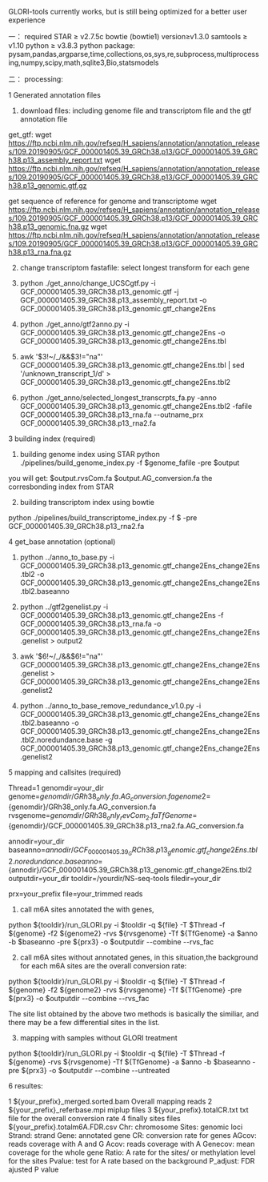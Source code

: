 GLORI-tools currently works, but is still being optimized for a better user experience

一： required
STAR ≥ v2.7.5c
bowtie (bowtie1) version≥v1.3.0
samtools ≥ v1.10
python ≥ v3.8.3
python package: 
pysam,pandas,argparse,time,collections,os,sys,re,subprocess,multiprocessing,numpy,scipy,math,sqlite3,Bio,statsmodels


二： processing:

1 Generated annotation files 

1) download files: including genome file and transcriptom file and the gtf annotation file

get_gtf:
wget https://ftp.ncbi.nlm.nih.gov/refseq/H_sapiens/annotation/annotation_releases/109.20190905/GCF_000001405.39_GRCh38.p13/GCF_000001405.39_GRCh38.p13_assembly_report.txt
wget https://ftp.ncbi.nlm.nih.gov/refseq/H_sapiens/annotation/annotation_releases/109.20190905/GCF_000001405.39_GRCh38.p13/GCF_000001405.39_GRCh38.p13_genomic.gtf.gz

get sequence of reference for genome and transcriptome
wget https://ftp.ncbi.nlm.nih.gov/refseq/H_sapiens/annotation/annotation_releases/109.20190905/GCF_000001405.39_GRCh38.p13/GCF_000001405.39_GRCh38.p13_genomic.fna.gz
wget https://ftp.ncbi.nlm.nih.gov/refseq/H_sapiens/annotation/annotation_releases/109.20190905/GCF_000001405.39_GRCh38.p13/GCF_000001405.39_GRCh38.p13_rna.fna.gz

2) change transcriptom fastafile: select longest transform for each gene 

1) python ./get_anno/change_UCSCgtf.py -i GCF_000001405.39_GRCh38.p13_genomic.gtf -j GCF_000001405.39_GRCh38.p13_assembly_report.txt -o GCF_000001405.39_GRCh38.p13_genomic.gtf_change2Ens

2) python ./get_anno/gtf2anno.py -i GCF_000001405.39_GRCh38.p13_genomic.gtf_change2Ens -o GCF_000001405.39_GRCh38.p13_genomic.gtf_change2Ens.tbl 

3) awk '$3!~/_/&&$3!="na"' GCF_000001405.39_GRCh38.p13_genomic.gtf_change2Ens.tbl | sed '/unknown_transcript_1/d'  > GCF_000001405.39_GRCh38.p13_genomic.gtf_change2Ens.tbl2
4) python ./get_anno/selected_longest_transcrpts_fa.py -anno GCF_000001405.39_GRCh38.p13_genomic.gtf_change2Ens.tbl2 -fafile GCF_000001405.39_GRCh38.p13_rna.fa --outname_prx GCF_000001405.39_GRCh38.p13_rna2.fa

3 building index (required)

1) building genome index using STAR
python ./pipelines/build_genome_index.py -f $genome_fafile -pre $output

you will get:
$output.rvsCom.fa
$output.AG_conversion.fa
the corresbonding index from STAR

2) building transcriptom index using bowtie

python ./pipelines/build_transcriptome_index.py -f $ -pre GCF_000001405.39_GRCh38.p13_rna2.fa

4 get_base annotation (optional)

1) python ../anno_to_base.py -i GCF_000001405.39_GRCh38.p13_genomic.gtf_change2Ens_change2Ens.tbl2 -o GCF_000001405.39_GRCh38.p13_genomic.gtf_change2Ens_change2Ens.tbl2.baseanno

2) python ../gtf2genelist.py -i GCF_000001405.39_GRCh38.p13_genomic.gtf_change2Ens -f GCF_000001405.39_GRCh38.p13_rna.fa -o GCF_000001405.39_GRCh38.p13_genomic.gtf_change2Ens_change2Ens.genelist > output2

3) awk '$6!~/_/&&$6!="na"' GCF_000001405.39_GRCh38.p13_genomic.gtf_change2Ens_change2Ens.genelist > GCF_000001405.39_GRCh38.p13_genomic.gtf_change2Ens_change2Ens.genelist2

4) python ../anno_to_base_remove_redundance_v1.0.py -i GCF_000001405.39_GRCh38.p13_genomic.gtf_change2Ens_change2Ens.tbl2.baseanno -o GCF_000001405.39_GRCh38.p13_genomic.gtf_change2Ens_change2Ens.tbl2.noredundance.base -g GCF_000001405.39_GRCh38.p13_genomic.gtf_change2Ens_change2Ens.genelist2


5 mapping and callsites (required)

Thread=1
genomdir=your_dir
genome=${genomdir}/GRh38_only.fa.AG_conversion.fa
genome2=${genomdir}/GRh38_only.fa.AG_conversion.fa
rvsgenome=${genomdir}/GRh38_only_revCom_2.fa
TfGenome=${genomdir}/GCF_000001405.39_GRCh38.p13_rna2.fa.AG_conversion.fa

annodir=your_dir
baseanno=${annodir}/GCF_000001405.39_GRCh38.p13_genomic.gtf_change2Ens.tbl2.noredundance.base
anno=${annodir}/GCF_000001405.39_GRCh38.p13_genomic.gtf_change2Ens.tbl2
outputdir=your_dir
tooldir=/yourdir/NS-seq-tools
filedir=your_dir

prx=your_prefix
file=your_trimmed reads

1) call m6A sites annotated the with genes,

python ${tooldir}/run_GLORI.py -i $tooldir -q ${file} -T $Thread -f ${genome} -f2 ${genome2} -rvs ${rvsgenome} -Tf ${TfGenome} -a $anno -b $baseanno -pre ${prx3} -o $outputdir --combine --rvs_fac

2) call m6A sites without annotated genes, in this situation,the background for each m6A sites are the overall conversion rate:

python ${tooldir}/run_GLORI.py -i $tooldir -q ${file} -T $Thread -f ${genome} -f2 ${genome2} -rvs ${rvsgenome} -Tf ${TfGenome} -pre ${prx3} -o $outputdir --combine --rvs_fac

The site list obtained by the above two methods is basically the similiar, and there may be a few differential sites in the list.

3) mapping with samples without GLORI treatment

python ${tooldir}/run_GLORI.py -i $tooldir -q ${file} -T $Thread -f ${genome} -rvs ${rvsgenome} -Tf ${TfGenome} -a $anno -b     $baseanno -pre ${prx3} -o $outputdir --combine --untreated


6 resultes:

1 ${your_prefix}_merged.sorted.bam
Overall mapping reads
2 ${your_prefix}_referbase.mpi
miplup files
3 ${your_prefix}.totalCR.txt
txt file for the overall conversion rate
4 finally sites files
${your_prefix}.totalm6A.FDR.csv
Chr: chromosome
Sites: genomic loci
Strand: strand
Gene: annotated gene
CR: conversion rate for genes
AGcov: reads coverage with A and G
Acov: reads coverage with A
Genecov: mean coverage for the whole gene
Ratio: A rate for the sites/ or methylation level for the sites
Pvalue: test for A rate based on the background
P_adjust: FDR ajusted P value
